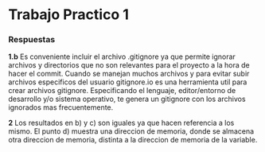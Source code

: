 # Trabajo Practico 1

### Respuestas

**1.b** Es conveniente incluir el archivo .gitignore ya que permite ignorar 
archivos y directorios que no son relevantes para el proyecto a la hora de 
hacer el commit.
Cuando se manejan muchos archivos y para evitar subir archivos especificos del
usuario
gitignore.io es una herramienta util para crear archivos gitignore. Especificando
el lenguaje, editor/entorno de desarrollo y/o sistema operativo, te genera un gitignore
con los archivos ignorados mas frecuentemente.

**2** Los resultados en b) y c) son iguales ya que hacen referencia a los mismo.
El punto d) muestra una direccion de memoria, donde se almacena otra direccion de memoria,
distinta a la direccion de memoria de la variable.

